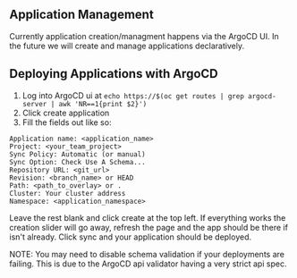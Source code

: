 ## Application Management

Currently application creation/managment happens via the ArgoCD UI. In the future 
we will create and manage applications declaratively. 

## Deploying Applications with ArgoCD

1. Log into ArgoCD ui at ```echo https://$(oc get routes | grep argocd-server | awk 'NR==1{print $2}')```
2. Click create application
3. Fill the fields out like so:

```
Application name: <application_name>
Project: <your_team_project>
Sync Policy: Automatic (or manual)
Sync Option: Check Use A Schema...
Repository URL: <git_url>
Revision: <branch_name> or HEAD
Path: <path_to_overlay> or .
Cluster: Your cluster address
Namespace: <application_namespace>
```

Leave the rest blank and click create at the top left.
If everything works the creation slider will go away, refresh the page and the app should be there if isn't already. Click sync and your application should be deployed.

NOTE: You may need to disable schema validation if your deployments are failing. This is due to the ArgoCD api validator having a very strict api spec.
